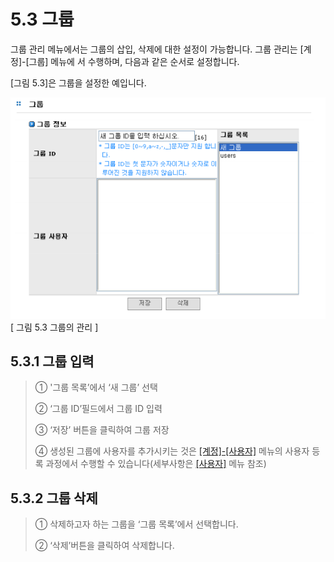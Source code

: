 # 5.3 그룹

그룹 관리 메뉴에서는 그룹의 삽입, 삭제에 대한 설정이 가능합니다. 그룹 관리는 \[계정\]-\[그룹\] 메뉴에 서 수행하며, 다음과 같은 순서로 설정합니다.   
  
 \[그림 5.3\]은 그룹을 설정한 예입니다.

![group1.png](../.gitbook/assets/group1.png)   
 \[ 그림 5.3 그룹의 관리 \]

## 5.3.1 그룹 입력

> ① '그룹 목록’에서 ‘새 그룹’ 선택
>
> ② ‘그룹 ID’필드에서 그룹 ID 입력
>
> ③ ‘저장’ 버튼을 클릭하여 그룹 저장
>
> ④ 생성된 그룹에 사용자를 추가시키는 것은 [\[계정\]-\[사용자\]](group.md#52-사용자) 메뉴의 사용자 등록 과정에서 수행할 수 있습니다\(세부사항은 [\[사용자\]](group.md#52-사용자) 메뉴 참조\)

## 5.3.2 그룹 삭제

> ① 삭제하고자 하는 그룹을 ‘그룹 목록’에서 선택합니다.
>
> ② ‘삭제’버튼을 클릭하여 삭제합니다.


